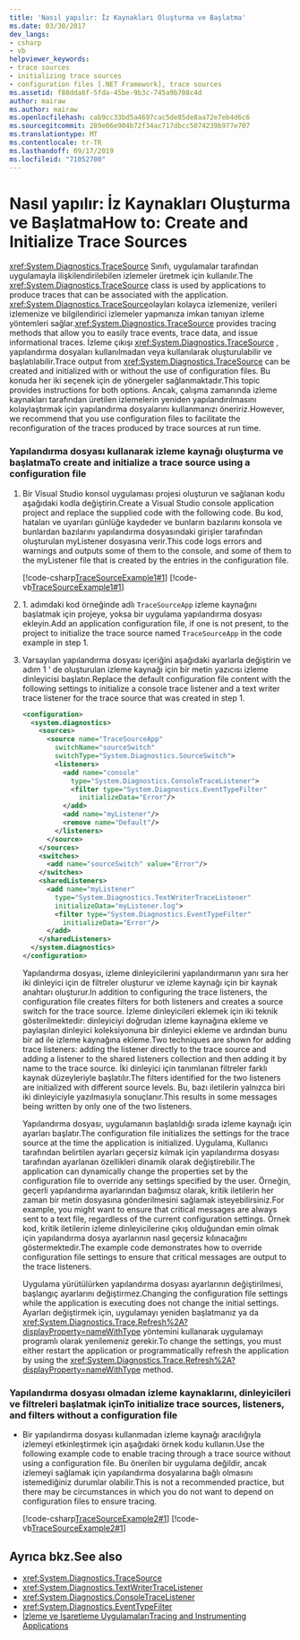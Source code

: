 ```yaml
---
title: 'Nasıl yapılır: İz Kaynakları Oluşturma ve Başlatma'
ms.date: 03/30/2017
dev_langs:
- csharp
- vb
helpviewer_keywords:
- trace sources
- initializing trace sources
- configuration files [.NET Framework], trace sources
ms.assetid: f88dda6f-5fda-45be-9b3c-745a9b708c4d
author: mairaw
ms.author: mairaw
ms.openlocfilehash: cab9cc33bd5a4697cac5de85de8aa72e7eb4d6c6
ms.sourcegitcommit: 289e06e904b72f34ac717dbcc5074239b977e707
ms.translationtype: MT
ms.contentlocale: tr-TR
ms.lasthandoff: 09/17/2019
ms.locfileid: "71052700"
---
```

# <a name="how-to-create-and-initialize-trace-sources"></a><span data-ttu-id="82819-102">Nasıl yapılır: İz Kaynakları Oluşturma ve Başlatma</span><span class="sxs-lookup"><span data-stu-id="82819-102">How to: Create and Initialize Trace Sources</span></span>
<span data-ttu-id="82819-103"><xref:System.Diagnostics.TraceSource> Sınıfı, uygulamalar tarafından uygulamayla ilişkilendirilebilen izlemeler üretmek için kullanılır.</span><span class="sxs-lookup"><span data-stu-id="82819-103">The <xref:System.Diagnostics.TraceSource> class is used by applications to produce traces that can be associated with the application.</span></span> <span data-ttu-id="82819-104"><xref:System.Diagnostics.TraceSource>olayları kolayca izlemenize, verileri izlemenize ve bilgilendirici izlemeler yapmanıza imkan tanıyan izleme yöntemleri sağlar.</span><span class="sxs-lookup"><span data-stu-id="82819-104"><xref:System.Diagnostics.TraceSource> provides tracing methods that allow you to easily trace events, trace data, and issue informational traces.</span></span> <span data-ttu-id="82819-105">İzleme çıkışı <xref:System.Diagnostics.TraceSource> , yapılandırma dosyaları kullanılmadan veya kullanılarak oluşturulabilir ve başlatılabilir.</span><span class="sxs-lookup"><span data-stu-id="82819-105">Trace output from <xref:System.Diagnostics.TraceSource> can be created and initialized with or without the use of configuration files.</span></span> <span data-ttu-id="82819-106">Bu konuda her iki seçenek için de yönergeler sağlanmaktadır.</span><span class="sxs-lookup"><span data-stu-id="82819-106">This topic provides instructions for both options.</span></span> <span data-ttu-id="82819-107">Ancak, çalışma zamanında izleme kaynakları tarafından üretilen izlemelerin yeniden yapılandırılmasını kolaylaştırmak için yapılandırma dosyalarını kullanmanızı öneririz.</span><span class="sxs-lookup"><span data-stu-id="82819-107">However, we recommend that you use configuration files to facilitate the reconfiguration of the traces produced by trace sources at run time.</span></span>  
  
### <a name="to-create-and-initialize-a-trace-source-using-a-configuration-file"></a><span data-ttu-id="82819-108">Yapılandırma dosyası kullanarak izleme kaynağı oluşturma ve başlatma</span><span class="sxs-lookup"><span data-stu-id="82819-108">To create and initialize a trace source using a configuration file</span></span>  
  
1. <span data-ttu-id="82819-109">Bir Visual Studio konsol uygulaması projesi oluşturun ve sağlanan kodu aşağıdaki kodla değiştirin.</span><span class="sxs-lookup"><span data-stu-id="82819-109">Create a Visual Studio console application project and replace the supplied code with the following code.</span></span> <span data-ttu-id="82819-110">Bu kod, hataları ve uyarıları günlüğe kaydeder ve bunların bazılarını konsola ve bunlardan bazılarını yapılandırma dosyasındaki girişler tarafından oluşturulan myListener dosyasına verir.</span><span class="sxs-lookup"><span data-stu-id="82819-110">This code logs errors and warnings and outputs some of them to the console, and some of them to the myListener file that is created by the entries in the configuration file.</span></span>  
  
     [!code-csharp[TraceSourceExample1#1](../../../samples/snippets/csharp/VS_Snippets_CLR/tracesourceexample1/cs/program.cs#1)]
     [!code-vb[TraceSourceExample1#1](../../../samples/snippets/visualbasic/VS_Snippets_CLR/tracesourceexample1/vb/program.vb#1)]  
  
2. <span data-ttu-id="82819-111">1\. adımdaki kod örneğinde adlı `TraceSourceApp` izleme kaynağını başlatmak için projeye, yoksa bir uygulama yapılandırma dosyası ekleyin.</span><span class="sxs-lookup"><span data-stu-id="82819-111">Add an application configuration file, if one is not present, to the project to initialize the trace source named `TraceSourceApp` in the code example in step 1.</span></span>  
  
3. <span data-ttu-id="82819-112">Varsayılan yapılandırma dosyası içeriğini aşağıdaki ayarlarla değiştirin ve adım 1 ' de oluşturulan izleme kaynağı için bir metin yazıcısı izleme dinleyicisi başlatın.</span><span class="sxs-lookup"><span data-stu-id="82819-112">Replace the default configuration file content with the following settings to initialize a console trace listener and a text writer trace listener for the trace source that was created in step 1.</span></span>  
  
    ```xml  
    <configuration>  
      <system.diagnostics>  
        <sources>  
          <source name="TraceSourceApp"   
            switchName="sourceSwitch"   
            switchType="System.Diagnostics.SourceSwitch">  
            <listeners>  
              <add name="console"   
                type="System.Diagnostics.ConsoleTraceListener">  
                <filter type="System.Diagnostics.EventTypeFilter"   
                  initializeData="Error"/>  
              </add>  
              <add name="myListener"/>  
              <remove name="Default"/>  
            </listeners>  
          </source>  
        </sources>  
        <switches>  
          <add name="sourceSwitch" value="Error"/>  
        </switches>  
        <sharedListeners>  
          <add name="myListener"   
            type="System.Diagnostics.TextWriterTraceListener"   
            initializeData="myListener.log">  
            <filter type="System.Diagnostics.EventTypeFilter"   
              initializeData="Error"/>  
          </add>  
        </sharedListeners>  
      </system.diagnostics>  
    </configuration>  
    ```  
  
     <span data-ttu-id="82819-113">Yapılandırma dosyası, izleme dinleyicilerini yapılandırmanın yanı sıra her iki dinleyici için de filtreler oluşturur ve izleme kaynağı için bir kaynak anahtarı oluşturur.</span><span class="sxs-lookup"><span data-stu-id="82819-113">In addition to configuring the trace listeners, the configuration file creates filters for both listeners and creates a source switch for the trace source.</span></span> <span data-ttu-id="82819-114">İzleme dinleyicileri eklemek için iki teknik gösterilmektedir: dinleyiciyi doğrudan izleme kaynağına ekleme ve paylaşılan dinleyici koleksiyonuna bir dinleyici ekleme ve ardından bunu bir ad ile izleme kaynağına ekleme.</span><span class="sxs-lookup"><span data-stu-id="82819-114">Two techniques are shown for adding trace listeners: adding the listener directly to the trace source and adding a listener to the shared listeners collection and then adding it by name to the trace source.</span></span> <span data-ttu-id="82819-115">İki dinleyici için tanımlanan filtreler farklı kaynak düzeyleriyle başlatılır.</span><span class="sxs-lookup"><span data-stu-id="82819-115">The filters identified for the two listeners are initialized with different source levels.</span></span> <span data-ttu-id="82819-116">Bu, bazı iletilerin yalnızca biri iki dinleyiciyle yazılmasıyla sonuçlanır.</span><span class="sxs-lookup"><span data-stu-id="82819-116">This results in some messages being written by only one of the two listeners.</span></span>  
  
     <span data-ttu-id="82819-117">Yapılandırma dosyası, uygulamanın başlatıldığı sırada izleme kaynağı için ayarları başlatır.</span><span class="sxs-lookup"><span data-stu-id="82819-117">The configuration file initializes the settings for the trace source at the time the application is initialized.</span></span> <span data-ttu-id="82819-118">Uygulama, Kullanıcı tarafından belirtilen ayarları geçersiz kılmak için yapılandırma dosyası tarafından ayarlanan özellikleri dinamik olarak değiştirebilir.</span><span class="sxs-lookup"><span data-stu-id="82819-118">The application can dynamically change the properties set by the configuration file to override any settings specified by the user.</span></span> <span data-ttu-id="82819-119">Örneğin, geçerli yapılandırma ayarlarından bağımsız olarak, kritik iletilerin her zaman bir metin dosyasına gönderilmesini sağlamak isteyebilirsiniz.</span><span class="sxs-lookup"><span data-stu-id="82819-119">For example, you might want to ensure that critical messages are always sent to a text file, regardless of the current configuration settings.</span></span> <span data-ttu-id="82819-120">Örnek kod, kritik iletilerin izleme dinleyicilerine çıkış olduğundan emin olmak için yapılandırma dosya ayarlarının nasıl geçersiz kılınacağını göstermektedir.</span><span class="sxs-lookup"><span data-stu-id="82819-120">The example code demonstrates how to override configuration file settings to ensure that critical messages are output to the trace listeners.</span></span>  
  
     <span data-ttu-id="82819-121">Uygulama yürütülürken yapılandırma dosyası ayarlarının değiştirilmesi, başlangıç ayarlarını değiştirmez.</span><span class="sxs-lookup"><span data-stu-id="82819-121">Changing the configuration file settings while the application is executing does not change the initial settings.</span></span> <span data-ttu-id="82819-122">Ayarları değiştirmek için, uygulamayı yeniden başlatmanız ya da <xref:System.Diagnostics.Trace.Refresh%2A?displayProperty=nameWithType> yöntemini kullanarak uygulamayı programlı olarak yenilemeniz gerekir.</span><span class="sxs-lookup"><span data-stu-id="82819-122">To change the settings, you must either restart the application or programmatically refresh the application by using the <xref:System.Diagnostics.Trace.Refresh%2A?displayProperty=nameWithType> method.</span></span>  
  
### <a name="to-initialize-trace-sources-listeners-and-filters-without-a-configuration-file"></a><span data-ttu-id="82819-123">Yapılandırma dosyası olmadan izleme kaynaklarını, dinleyicileri ve filtreleri başlatmak için</span><span class="sxs-lookup"><span data-stu-id="82819-123">To initialize trace sources, listeners, and filters without a configuration file</span></span>  
  
- <span data-ttu-id="82819-124">Bir yapılandırma dosyası kullanmadan izleme kaynağı aracılığıyla izlemeyi etkinleştirmek için aşağıdaki örnek kodu kullanın.</span><span class="sxs-lookup"><span data-stu-id="82819-124">Use the following example code to enable tracing through a trace source without using a configuration file.</span></span> <span data-ttu-id="82819-125">Bu önerilen bir uygulama değildir, ancak izlemeyi sağlamak için yapılandırma dosyalarına bağlı olmasını istemediğiniz durumlar olabilir.</span><span class="sxs-lookup"><span data-stu-id="82819-125">This is not a recommended practice, but there may be circumstances in which you do not want to depend on configuration files to ensure tracing.</span></span>  
  
     [!code-csharp[TraceSourceExample2#1](../../../samples/snippets/csharp/VS_Snippets_CLR/tracesourceexample2/cs/program.cs#1)]
     [!code-vb[TraceSourceExample2#1](../../../samples/snippets/visualbasic/VS_Snippets_CLR/tracesourceexample2/vb/program.vb#1)]  
  
## <a name="see-also"></a><span data-ttu-id="82819-126">Ayrıca bkz.</span><span class="sxs-lookup"><span data-stu-id="82819-126">See also</span></span>

- <xref:System.Diagnostics.TraceSource>
- <xref:System.Diagnostics.TextWriterTraceListener>
- <xref:System.Diagnostics.ConsoleTraceListener>
- <xref:System.Diagnostics.EventTypeFilter>
- [<span data-ttu-id="82819-127">İzleme ve İşaretleme Uygulamaları</span><span class="sxs-lookup"><span data-stu-id="82819-127">Tracing and Instrumenting Applications</span></span>](tracing-and-instrumenting-applications.md)
